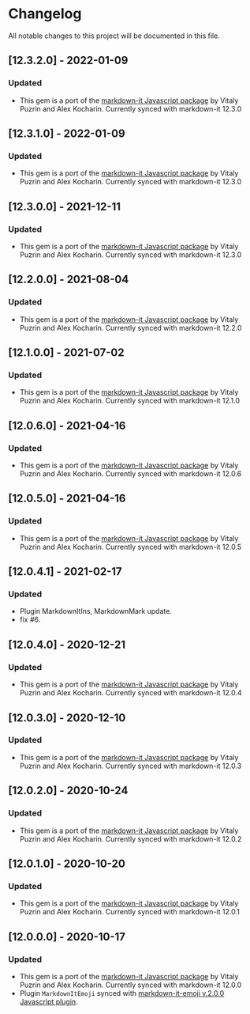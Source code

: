 # Changelog

All notable changes to this project will be documented in this file.
## [12.3.2.0] - 2022-01-09
### Updated
- This gem is a port of the [markdown-it Javascript package](https://github.com/markdown-it/markdown-it/tree/12.3.2) by Vitaly Puzrin and Alex Kocharin. Currently synced with markdown-it 12.3.0

## [12.3.1.0] - 2022-01-09
### Updated
- This gem is a port of the [markdown-it Javascript package](https://github.com/markdown-it/markdown-it/tree/12.3.1) by Vitaly Puzrin and Alex Kocharin. Currently synced with markdown-it 12.3.0

## [12.3.0.0] - 2021-12-11
### Updated
- This gem is a port of the [markdown-it Javascript package](https://github.com/markdown-it/markdown-it/tree/12.3.0) by Vitaly Puzrin and Alex Kocharin. Currently synced with markdown-it 12.3.0

## [12.2.0.0] - 2021-08-04
### Updated
- This gem is a port of the [markdown-it Javascript package](https://github.com/markdown-it/markdown-it/tree/12.2.0) by Vitaly Puzrin and Alex Kocharin. Currently synced with markdown-it 12.2.0

## [12.1.0.0] - 2021-07-02
### Updated
- This gem is a port of the [markdown-it Javascript package](https://github.com/markdown-it/markdown-it/tree/12.1.0) by Vitaly Puzrin and Alex Kocharin. Currently synced with markdown-it 12.1.0

## [12.0.6.0] - 2021-04-16
### Updated
- This gem is a port of the [markdown-it Javascript package](https://github.com/markdown-it/markdown-it/tree/12.0.6) by Vitaly Puzrin and Alex Kocharin. Currently synced with markdown-it 12.0.6

## [12.0.5.0] - 2021-04-16
### Updated
- This gem is a port of the [markdown-it Javascript package](https://github.com/markdown-it/markdown-it/tree/12.0.5) by Vitaly Puzrin and Alex Kocharin. Currently synced with markdown-it 12.0.5

## [12.0.4.1] - 2021-02-17
### Updated
- Plugin MarkdownItIns, MarkdownMark update.
- fix #6.

## [12.0.4.0] - 2020-12-21
### Updated
- This gem is a port of the [markdown-it Javascript package](https://github.com/markdown-it/markdown-it/tree/12.0.4) by Vitaly Puzrin and Alex Kocharin. Currently synced with markdown-it 12.0.4

## [12.0.3.0] - 2020-12-10
### Updated
- This gem is a port of the [markdown-it Javascript package](https://github.com/markdown-it/markdown-it/tree/12.0.3) by Vitaly Puzrin and Alex Kocharin. Currently synced with markdown-it 12.0.3

## [12.0.2.0] - 2020-10-24
### Updated
- This gem is a port of the [markdown-it Javascript package](https://github.com/markdown-it/markdown-it/tree/12.0.2) by Vitaly Puzrin and Alex Kocharin. Currently synced with markdown-it 12.0.2

## [12.0.1.0] - 2020-10-20
### Updated
- This gem is a port of the [markdown-it Javascript package](https://github.com/markdown-it/markdown-it/tree/12.0.1) by Vitaly Puzrin and Alex Kocharin. Currently synced with markdown-it 12.0.1

## [12.0.0.0] - 2020-10-17
### Updated
- This gem is a port of the [markdown-it Javascript package](https://github.com/markdown-it/markdown-it/tree/12.0.0) by Vitaly Puzrin and Alex Kocharin. Currently synced with markdown-it 12.0.0
- Plugin `MarkdownItEmoji` synced with  [markdown-it-emoji v.2.0.0 Javascript plugin](hhttps://github.com/markdown-it/markdown-it-emoji/tree/2.0.0).
